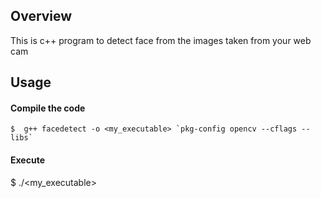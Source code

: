 ## Overview
 This is c++ program to detect face from the images taken from your web cam
 

## Usage

#### Compile the code

	$  g++ facedetect -o <my_executable> `pkg-config opencv --cflags --libs`

#### Execute

  $  ./<my_executable>

